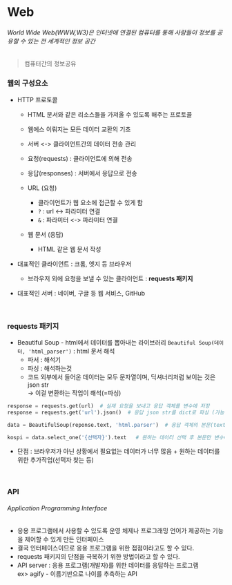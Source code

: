 # Web   
###### World Wide Web(WWW,W3)은 인터넷에 연결된 컴퓨터를 통해 사람들이 정보를 공유할 수 있는 전 세계적인 정보 공간   
> 컴퓨터간의 정보공유     

### 웹의 구성요소   
- HTTP 프로토콜   
  - HTML 문서와 같은 리소스들을 가져올 수 있도록 해주는 프로토콜
  - 웹에스 이뤄지는 모든 데이터 교환의 기초
  - 서버 <-> 클라이언트간의 데이터 전송 관리    
  - 요청(requests) : 클라이언트에 의해 전송     
  - 응답(responses) : 서버에서 응답으로 전송      

  - URL (요청)   
    - 클라이언트가 웹 요소에 접근할 수 있게 함    
    - `?` : url <-> 파라미터 연결    
    - `&` : 파라미터 <-> 파라미터 연결     

  - 웹 문서 (응답)    
    - HTML 같은 웹 문서 작성    

- 대표적인 클라이언트 : 크롬, 엣지 등 브라우저  
  - 브라우저 외에 요청을 보낼 수 있는 클라이언트 : **requests 패키지**       
- 대표적인 서버 : 네이버, 구글 등 웹 서비스, GitHub    

</br>    

### requests 패키지    
- Beautiful Soup - html에서 데이터를 뽑아내는 라이브러리
`Beautiful Soup(데이터, 'html_parser')` : html 문서 해석    
  - 파서 : 해석기     
  - 파싱 : 해석하는것     
  - 코드 외부에서 들어온 데이터는 모두 문자열이며, 딕셔너리처럼 보이는 것은 json str      
  -> 이걸 변환하는 작업이 해석(=파싱)       

```python 
response = requests.get(url)  # 실제 요청을 보내고 응답 객체를 변수에 저장     
response = requests.get('url').json()  # 응답 json str를 dict로 파싱 (가능한 데이터만 가능)      

data = BeautifulSoup(reponse.text, 'html.parser')  # 응답 객체의 본문(text)를 해석하여 변수에 저장  

kospi = data.select_one('{선택자}').text   # 원하는 데이터 선택 후 본문만 변수에 저장   
```    

- 단점 : 브라우저가 아닌 상황에서 필요없는 데이터가 너무 많음 + 원하는 데이터를 위한 추가작업(선택자 찾는 등)     

</br>   

### API     
###### Application Programming Interface    
- 응용 프로그램에서 사용할 수 있도록 운영 체제나 프로그래밍 언어가 제공하는 기능을 제어할 수 있게 만든 인터페이스     
- 결국 인터페이스이므로 응용 프로그램을 위한 접점이라고도 할 수 있다.       
- requests 패키지의 단점을 극복하기 위한 방법이라고 할 수 있다.    
- API server : 응용 프로그램(개발자)를 위한 데이터를 응답하는 프로그램     
ex> agify - 이름기반으로 나이를 추측하는 API     
